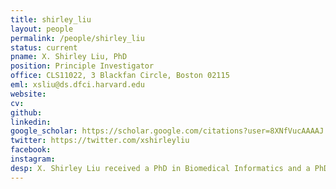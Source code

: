 ```yaml
---
title: shirley_liu
layout: people
permalink: /people/shirley_liu
status: current
pname: X. Shirley Liu, PhD
position: Principle Investigator
office: CLS11022, 3 Blackfan Circle, Boston 02115
eml: xsliu@ds.dfci.harvard.edu
website:
cv: 
github:
linkedin:
google_scholar: https://scholar.google.com/citations?user=8XNfVucAAAAJ
twitter: https://twitter.com/xshirleyliu
facebook: 
instagram:
desp: X. Shirley Liu received a PhD in Biomedical Informatics and a PhD minor in Computer Science from Stanford University in 2002. She is a Professor with the Department of Biostatistics and Computational Biology at the Dana-Farber Cancer Institute and Harvard School of Public Health. Shirley is a computational biologist with expertise in cancer epigenetics. Her research focuses on algorithm development and integrative mining from big data generated on microarrays, massively parallel sequencing, and other high throughput techniques to model the specificity and function of transcription factors, chromatin regulators and lncRNAs in tumor development, progression, drug response and resistance. 
---
```



